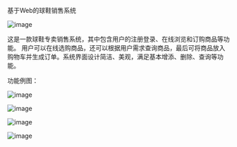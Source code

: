基于Web的球鞋销售系统

![image](https://user-images.githubusercontent.com/118668181/203976802-ea57fead-8d49-4dc2-8f37-b7206448090b.png)


这是一款球鞋专卖销售系统，其中包含用户的注册登录、在线浏览和订购商品等功能。
用户可以在线选购商品，还可以根据用户需求查询商品，最后可将商品放入购物车并生成订单。系统界面设计简洁、美观，满足基本增添、删除、查询等功能。

功能例图：

![image](https://user-images.githubusercontent.com/118668181/203976860-ab0f0e7b-77bb-4437-ada4-099112a48cd1.png)

![image](https://user-images.githubusercontent.com/118668181/203976908-e5ca5ad2-320a-4e75-bac9-f5d5b535e7f0.png)

![image](https://user-images.githubusercontent.com/118668181/203976935-36f09515-b114-430f-bb49-6cf3efb0441f.png)

![image](https://user-images.githubusercontent.com/118668181/203976966-8a436db6-5094-4ef2-98fb-0c1639d491e9.png)
